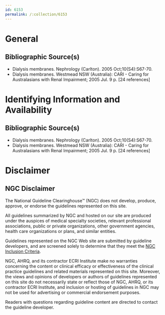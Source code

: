 ```yaml
---
id: 6153
permalink: /:collection/6153
---
```


# General

## Bibliographic Source(s)

- Dialysis membranes. Nephrology (Carlton). 2005 Oct;10(S4):S67-70.
- Dialysis membranes. Westmead NSW (Australia): CARI - Caring for Australasians with Renal Impairment; 2005 Jul. 9 p. [24 references]

# Identifying Information and Availability

## Bibliographic Source(s)

- Dialysis membranes. Nephrology (Carlton). 2005 Oct;10(S4):S67-70.
- Dialysis membranes. Westmead NSW (Australia): CARI - Caring for Australasians with Renal Impairment; 2005 Jul. 9 p. [24 references]

# Disclaimer

## NGC Disclaimer

The National Guideline Clearinghouse™ (NGC) does not develop, produce, approve, or endorse the guidelines represented on this site.

All guidelines summarized by NGC and hosted on our site are produced under the auspices of medical specialty societies, relevant professional associations, public or private organizations, other government agencies, health care organizations or plans, and similar entities.

Guidelines represented on the NGC Web site are submitted by guideline developers, and are screened solely to determine that they meet the [NGC Inclusion Criteria](/help-and-about/summaries/inclusion-criteria).

NGC, AHRQ, and its contractor ECRI Institute make no warranties concerning the content or clinical efficacy or effectiveness of the clinical practice guidelines and related materials represented on this site. Moreover, the views and opinions of developers or authors of guidelines represented on this site do not necessarily state or reflect those of NGC, AHRQ, or its contractor ECRI Institute, and inclusion or hosting of guidelines in NGC may not be used for advertising or commercial endorsement purposes.

Readers with questions regarding guideline content are directed to contact the guideline developer.

